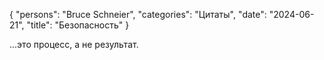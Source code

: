 {
   "persons": "Bruce Schneier",
   "categories": "Цитаты",
   "date": "2024-06-21",
   "title": "Безопасность"
}

...это процесс, а не результат.
